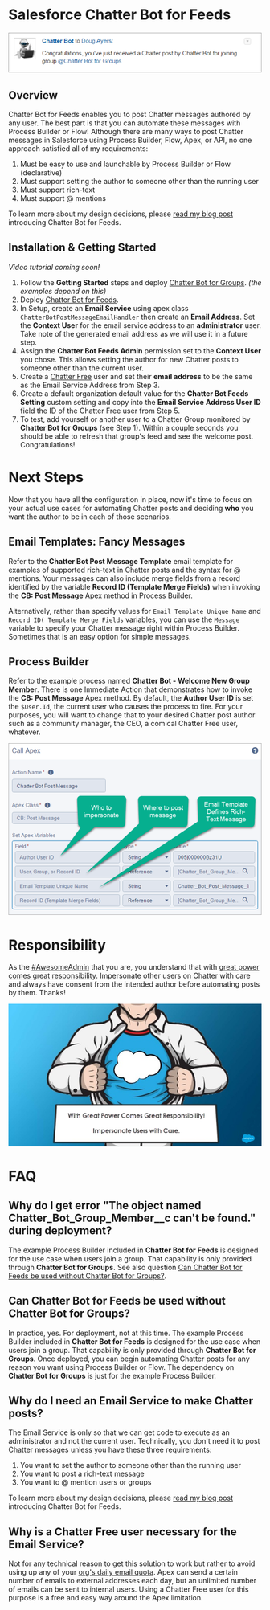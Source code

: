 Salesforce Chatter Bot for Feeds
================================

![image](/images/chatter-bot-post-message.png)

Overview
--------

Chatter Bot for Feeds enables you to post Chatter messages authored by any user. The best part is that you can automate these messages with Process Builder or Flow!
Although there are many ways to post Chatter messages in Salesforce using Process Builder, Flow, Apex, or API, no one approach satisfied all of my requirements:

1. Must be easy to use and launchable by Process Builder or Flow (declarative)
2. Must support setting the author to someone other than the running user
3. Must support rich-text
4. Must support @ mentions

To learn more about my design decisions, please [read my blog post](https://douglascayers.com) introducing Chatter Bot for Feeds.


Installation & Getting Started
------------------------------

*Video tutorial coming soon!*

1. Follow the **Getting Started** steps and deploy [Chatter Bot for Groups](https://github.com/DouglasCAyers/salesforce-chatter-bot-groups#overview). *(the examples depend on this)*
2. Deploy [Chatter Bot for Feeds](https://githubsfdeploy.herokuapp.com/).
3. In Setup, create an **Email Service** using apex class `ChatterBotPostMessageEmailHandler` then create an **Email Address**. Set the **Context User** for the email service address to an **administrator** user. Take note of the generated email address as we will use it in a future step.
4. Assign the **Chatter Bot Feeds Admin** permission set to the **Context User** you chose. This allows setting the author for new Chatter posts to someone other than the current user.
5. Create a [Chatter Free](https://help.salesforce.com/articleView?id=users_license_types_chatter.htm&type=0&language=en_US) user and set their **email address** to be the same as the Email Service Address from Step 3.
6. Create a default organization default value for the **Chatter Bot Feeds Setting** custom setting and copy into the **Email Service Address User ID** field the ID of the Chatter Free user from Step 5.
7. To test, add yourself or another user to a Chatter Group monitored by **Chatter Bot for Groups** (see Step 1). Within a couple seconds you should be able to refresh that group's feed and see the welcome post. Congratulations!


Next Steps
==========

Now that you have all the configuration in place, now it's time to focus on your actual use cases for automating Chatter posts and deciding **who** you want the author to be in each of those scenarios.


Email Templates: Fancy Messages
-------------------------------

Refer to the **Chatter Bot Post Message Template** email template for examples of supported rich-text in Chatter posts and the syntax for @ mentions. Your messages can also include merge fields from a record identified by the variable **Record ID (Template Merge Fields)** when invoking the **CB: Post Message** Apex method in Process Builder.

Alternatively, rather than specify values for `Email Template Unique Name` and `Record ID( Template Merge Fields` variables, you can use the `Message` variable to specify your Chatter message right within Process Builder. Sometimes that is an easy option for simple messages.


Process Builder
---------------

Refer to the example process named **Chatter Bot - Welcome New Group Member**. There is one Immediate Action that demonstrates how to invoke the **CB: Post Message** Apex method. By default, the **Author User ID** is set the `$User.Id`, the current user who causes the process to fire. For your purposes, you will want to change that to your desired Chatter post author such as a community manager, the CEO, a comical Chatter Free user, whatever.

![image](/images/chatter-bot-post-message-process-builder.png)


Responsibility
==============

As the [#AwesomeAdmin](https://twitter.com/hashtag/awesomeadmin) that you are, you understand that with [great power comes great responsibility](http://www.slideshare.net/Salesforce/appexchange-super-hero-3). Impersonate other users on Chatter with care and always have consent from the intended author before automating posts by them. Thanks!

![image](/images/impersonate-user-with-care-superpower.png)


FAQ
===

Why do I get error "The object named Chatter_Bot_Group_Member__c can't be found." during deployment?
----------------------------------------------------------------------------------------------------

The example Process Builder included in **Chatter Bot for Feeds** is designed for the use case when users join a group. That capability is only provided through **Chatter Bot for Groups**.
See also question [Can Chatter Bot for Feeds be used without Chatter Bot for Groups?](#can-chatter-bot-for-feeds-be-used-without-chatter-bot-for-groups).


Can Chatter Bot for Feeds be used without Chatter Bot for Groups?
-----------------------------------------------------------------

In practice, yes. For deployment, not at this time. The example Process Builder included in **Chatter Bot for Feeds** is designed for the use case when users join a group. That capability is only provided through **Chatter Bot for Groups**.
Once deployed, you can begin automating Chatter posts for any reason you want using Process Builder or Flow. The dependency on **Chatter Bot for Groups** is just for the example Process Builder.


Why do I need an Email Service to make Chatter posts?
-----------------------------------------------------

The Email Service is only so that we can get code to execute as an administrator and not the current user. Technically, you don't need it to post Chatter messages unless you have these three requirements:

1. You want to set the author to someone other than the running user
2. You want to post a rich-text message
3. You want to @ mention users or groups

To learn more about my design decisions, please [read my blog post](https://douglascayers.com) introducing Chatter Bot for Feeds.


Why is a Chatter Free user necessary for the Email Service?
-----------------------------------------------------------

Not for any technical reason to get this solution to work but rather to avoid using up any of your [org's daily email quota](https://developer.salesforce.com/docs/atlas.en-us.salesforce_app_limits_cheatsheet.meta/salesforce_app_limits_cheatsheet/salesforce_app_limits_platform_email.htm).
Apex can send a certain number of emails to external addresses each day, but an unlimited number of emails can be sent to internal users. Using a Chatter Free user for this purpose is a free and easy way around the Apex limitation.
